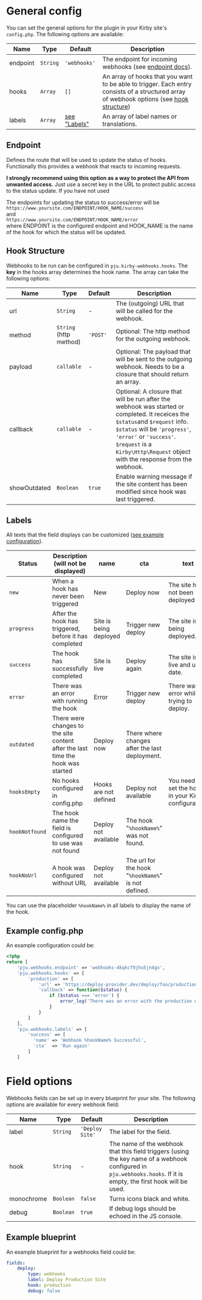 # General config
You can set the general options for the plugin in your Kirby site's `config.php`.
The following options are available:

Name | Type | Default | Description
--- | --- | --- | ---
endpoint | `String` | `'webhooks'` | The endpoint for incoming webhooks (see [endpoint docs](#endpoint)).
hooks | `Array` | `[]` | An array of hooks that you want to be able to trigger. Each entry consists of a structured array of webhook options (see [hook structure](#hook-structure))
labels | `Array` | [see "Labels"](#labels) | An array of label names or translations.

## Endpoint
Defines the route that will be used to update the status of hooks. Functionally this provides a webhook that reacts to incoming requests.

**I strongly recommend using this option as a way to protect the API from unwanted access.**
Just use a secret key in the URL to protect public access to the status update.
If you have not used

The endpoints for updating the status to success/error will be<br>
`https://www.yoursite.com/ENDPOINT/HOOK_NAME/success`<br>
and<br>
`https://www.yoursite.com/ENDPOINT/HOOK_NAME/error`<br>
where ENDPOINT is the configured endpoint and HOOK_NAME is the name of the hook for which the status will be updated.

## Hook Structure
Webhooks to be run can be configured in `pju.kirby-webhooks.hooks`.
The **key** in the hooks array determines the hook name. The array can take the following options:

Name | Type | Default | Description
--- | --- | --- | ---
url | `String` | - | The (outgoing) URL that will be called for the webhook.
method | `String` (http method) | `'POST'` | Optional: The http method for the outgoing webhook.
payload | `callable` | - | Optional: The payload that will be sent to the outgoing webhook. Needs to be a closure that should return an array.
callback | `callable` | - | Optional: A closure that will be run after the webhook was started or completed. It receices the `$status`and `$request` info. `$status` will be `'progress'`, `'error'` or `'success'`. `$request` is a `Kirby\Http\Request` object with the response from  the webhook.
showOutdated | `Boolean` | `true` | Enable warning message if the site content has been modified since hook was last triggered.

## Labels

All texts that the field displays can be customized ([see example configuration](#example-configphp)).

Status | Description (will not be displayed) |name | cta | text
--- | --- | --- | --- | ---
`new` | When a hook has never been triggered | New | Deploy now | The site has not been deployed yet.
`progress` | After the hook has triggered, before it has completed | Site is being deployed | Trigger new deploy | The site is being deployed.
`success` | The hook has successfully completed | Site is live | Deploy again | The site is live and up to date.
`error` | There was an error with running the hook |  Error | Trigger new deploy | There was an error while trying to deploy.
`outdated` | There were changes to the site content after the last time the hook was started | Deploy now | There where changes after the last deployment.
`hooksEmpty` | No hooks configured in config.php | Hooks are not defined | Deploy not available | You need to set the hooks in your Kirby configuration.
`hookNotfound` | The hook name the field is configured to use was not found | Deploy not available | The hook "`%hookName%`" was not found.
`hookNoUrl` | A hook was configured without URL | Deploy not available | The url for the hook "`%hookName%`" is not defined.

You can use the placeholder `%hookName%` in all labels to display the name of the hook.

## Example config.php

An example configuration could be:
```php
<?php
return [
    'pju.webhooks.endpoint' => 'webhooks-4kqkcf9jhu5jn4gx',
    'pju.webhooks.hooks' => [
        'production' => [
            'url' => 'https://deploy-provider.dev/deploy/foo/production',
            'callback' => function($status) {
                if ($status === 'error') {
                    error_log('There was an error with the production webhook');
                }
            }
        ]
    ],
    'pju.webhooks.labels' => [
        'success' => [
          'name' => 'Webhook %hookName% Successful',
          'cta'  => 'Run again'
        ]
    ]
```

# Field options
Webhooks fields can be set up in every blueprint for your site.
The following options are available for every webhook field:

Name | Type | Default | Description
--- | --- | --- | ---
label | `String` | `'Deploy Site'` | The label for the field.
hook | `String` | - | The name of the webhook that this field triggers (using the key name of a webhook configured in `pju.webhooks.hooks`. If it is empty, the first hook will be used.
monochrome | `Boolean` | `false` | Turns icons black and white.
debug | `Boolean` | `true` | If debug logs should be echoed in the JS console.

## Example blueprint
An example blueprint for a webhooks field could be:

```yml
fields:
    deploy:
        type: webhooks
        label: Deploy Production Site
        hook: production
        debug: false
```
